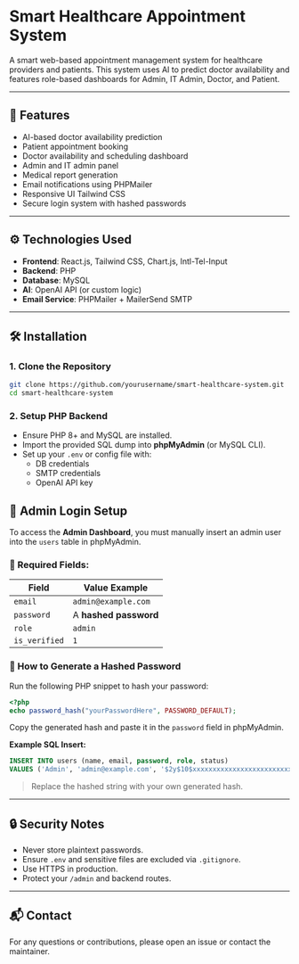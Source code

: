 
# Smart Healthcare Appointment System

A smart web-based appointment management system for healthcare providers and patients. This system uses AI to predict doctor availability and features role-based dashboards for Admin, IT Admin, Doctor, and Patient.

---

## 🚀 Features

- AI-based doctor availability prediction
- Patient appointment booking
- Doctor availability and scheduling dashboard
- Admin and IT admin panel
- Medical report generation
- Email notifications using PHPMailer 
- Responsive UI Tailwind CSS
- Secure login system with hashed passwords

---

## ⚙️ Technologies Used

- **Frontend**: React.js, Tailwind CSS, Chart.js, Intl-Tel-Input
- **Backend**: PHP
- **Database**: MySQL
- **AI**: OpenAI API (or custom logic)
- **Email Service**: PHPMailer + MailerSend SMTP

---

## 🛠️ Installation

### 1. Clone the Repository

```bash
git clone https://github.com/yourusername/smart-healthcare-system.git
cd smart-healthcare-system
```

### 2. Setup PHP Backend

- Ensure PHP 8+ and MySQL are installed.
- Import the provided SQL dump into **phpMyAdmin** (or MySQL CLI).
- Set up your `.env` or config file with:
  - DB credentials
  - SMTP credentials
  - OpenAI API key



## 👤 Admin Login Setup

To access the **Admin Dashboard**, you must manually insert an admin user into the `users` table in phpMyAdmin.

### 🔐 Required Fields:

| Field        | Value Example             |
|--------------|---------------------------|
| `email`      | `admin@example.com`       |
| `password`   | A **hashed password**     |
| `role`       | `admin`                   |
| `is_verified`|  `1`           |

### 🔧 How to Generate a Hashed Password

Run the following PHP snippet to hash your password:

```php
<?php
echo password_hash("yourPasswordHere", PASSWORD_DEFAULT);
```

Copy the generated hash and paste it in the `password` field in phpMyAdmin.

**Example SQL Insert:**

```sql
INSERT INTO users (name, email, password, role, status)
VALUES ('Admin', 'admin@example.com', '$2y$10$xxxxxxxxxxxxxxxxxxxxxxxxxxxxxxxxxxxxxxxxxxxxxxxxxxx', 'admin', 'active');
```

> Replace the hashed string with your own generated hash.

---

## 🔒 Security Notes

- Never store plaintext passwords.
- Ensure `.env` and sensitive files are excluded via `.gitignore`.
- Use HTTPS in production.
- Protect your `/admin` and backend routes.


---

## 📬 Contact

For any questions or contributions, please open an issue or contact the maintainer.
